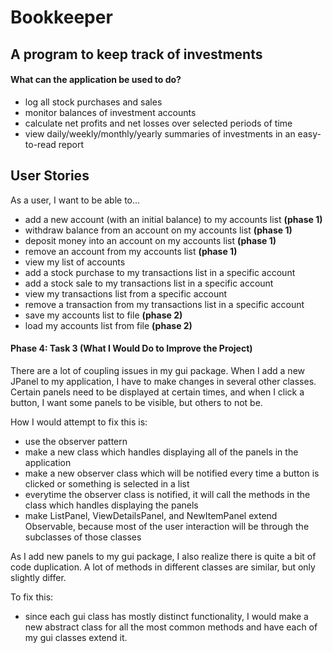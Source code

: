 # Bookkeeper
## A program to keep track of investments

#### What can the application be used to do?
- log all stock purchases and sales
- monitor balances of investment accounts
- calculate net profits and net losses over selected periods of time
- view daily/weekly/monthly/yearly summaries of investments in an easy-to-read report

## User Stories
As a user, I want to be able to...
 - add a new account (with an initial balance) to my accounts list **(phase 1)**
 - withdraw balance from an account on my accounts list **(phase 1)**
 - deposit money into an account on my accounts list **(phase 1)**
 - remove an account from my accounts list  **(phase 1)**
 - view my list of accounts
 - add a stock purchase to my transactions list in a specific account
 - add a stock sale to my transactions list in a specific account
 - view my transactions list from a specific account 
 - remove a transaction from my transactions list in a specific account
 - save my accounts list to file **(phase 2)**
 - load my accounts list from file **(phase 2)**
 

#### Phase 4: Task 3 (What I Would Do to Improve the Project)
There are a lot of coupling issues in my gui package. When I add a new JPanel to my application, I have to make changes in several
other classes. Certain panels need to be displayed at certain times, and when I click a button, I want some panels to be 
visible, but others to not be. 

How I would attempt to fix this is:
 - use the observer pattern 
 - make a new class which handles displaying all of the panels in the application
 - make a new observer class which will be notified every time a button is clicked or something is selected in a list
 - everytime the observer class is notified, it will call the methods in the class which handles displaying the panels
 - make ListPanel, ViewDetailsPanel, and NewItemPanel extend Observable, because most of the user interaction will be through 
 the subclasses of those classes
 
As I add new panels to my gui package, I also realize there is quite a bit of code duplication. A lot of methods in different 
classes are similar, but only slightly differ. 

To fix this:
 - since each gui class has mostly distinct functionality, I would make a new abstract class for all the most common methods and have
   each of my gui classes extend it. 


